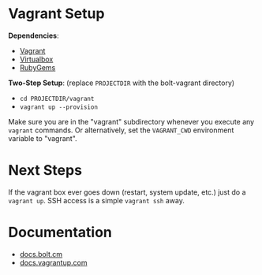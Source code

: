 # Vagrant Setup

**Dependencies**:

- [Vagrant](https://www.vagrantup.com)
- [Virtualbox](https://www.virtualbox.org)
- [RubyGems](https://rubygems.org/)

**Two-Step Setup**: (replace `PROJECTDIR` with the bolt-vagrant directory)

- `cd PROJECTDIR/vagrant`
- `vagrant up --provision`

Make sure you are in the "vagrant" subdirectory whenever you execute any `vagrant` commands. Or alternatively, set 
the `VAGRANT_CWD` environment variable to "vagrant".

# Next Steps

If the vagrant box ever goes down (restart, system update, etc.) just do a `vagrant up`.
SSH access is a simple `vagrant ssh` away.

# Documentation

- [docs.bolt.cm](https://docs.bolt.cm/)
- [docs.vagrantup.com](https://docs.vagrantup.com/v2/)
